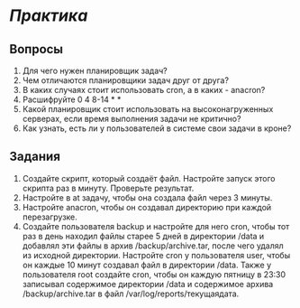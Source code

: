 # *Практика*

## Вопросы

1. Для чего нужен планировщик задач?
2. Чем отличаются планировщики задач друг от друга?
3. В каких случаях стоит использовать cron, а в каких - anacron?
4. Расшифруйте 0 4 8-14 * *   
5. Какой планировщик стоит использовать на высоконагруженных серверах, если время выполнения задачи не критично?
6. Как узнать, есть ли у пользователей в системе свои задачи в кроне?

## Задания

1. Создайте скрипт, который создаёт файл. Настройте запуск этого скрипта раз в минуту. Проверьте результат.
2. Настройте в at задачу, чтобы она создала файл через 3 минуты.
3. Настройте anacron, чтобы он создавал директорию при каждой перезагрузке.  
4. Создайте пользователя backup и настройте для него cron, чтобы тот раз в день находил файлы старее 5 дней в директории /data и добавлял эти файлы в архив /backup/archive.tar, после чего удалял из исходной директории. Настройте cron у пользователя user, чтобы он каждые 10 минут создавал файл в директории /data. Также у пользователя root создайте cron, чтобы он каждую пятницу в 23:30 записывал содержимое директории /data и содержимое архива /backup/archive.tar в файл /var/log/reports/текущаядата.